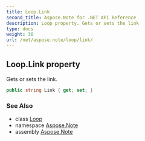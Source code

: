 ```yaml
---
title: Loop.Link
second_title: Aspose.Note for .NET API Reference
description: Loop property. Gets or sets the link
type: docs
weight: 30
url: /net/aspose.note/loop/link/
---
```

## Loop.Link property

Gets or sets the link.

```csharp
public string Link { get; set; }
```

### See Also

* class [Loop](../)
* namespace [Aspose.Note](../../loop/)
* assembly [Aspose.Note](../../../)


